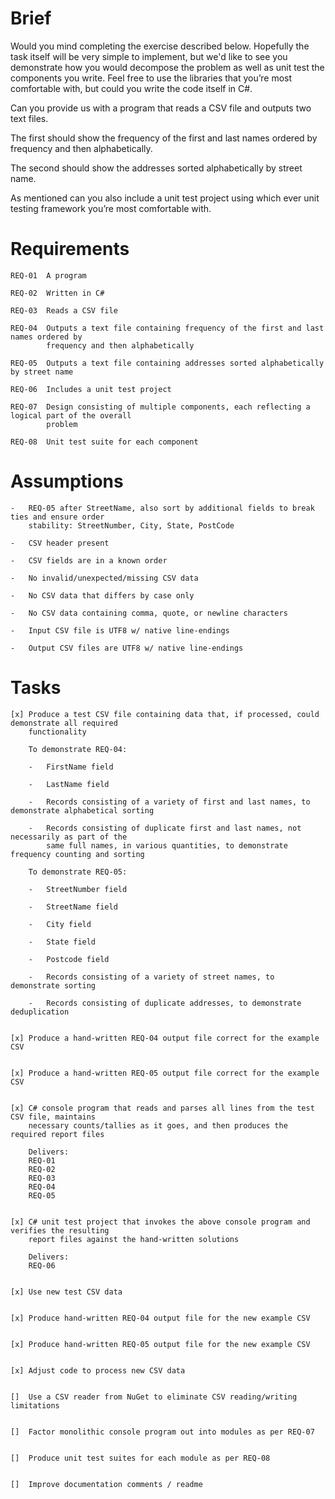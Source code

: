 Brief
=====

Would you mind completing the exercise described below.  Hopefully the task itself will be very
simple to implement, but we'd like to see you demonstrate how you would decompose the problem as
well as unit test the components you write.  Feel free to use the libraries that you’re most
comfortable with, but could you write the code itself in C#.

Can you provide us with a program that reads a CSV file and outputs two text files. 

The first should show the frequency of the first and last names ordered by frequency and then
alphabetically. 

The second should show the addresses sorted alphabetically by street name. 

As mentioned can you also include a unit test project using which ever unit testing framework you’re
most comfortable with.



Requirements
============

    REQ-01  A program

    REQ-02  Written in C#

    REQ-03  Reads a CSV file

    REQ-04  Outputs a text file containing frequency of the first and last names ordered by
            frequency and then alphabetically

    REQ-05  Outputs a text file containing addresses sorted alphabetically by street name

    REQ-06  Includes a unit test project

    REQ-07  Design consisting of multiple components, each reflecting a logical part of the overall
            problem

    REQ-08  Unit test suite for each component



Assumptions
===========

    -   REQ-05 after StreetName, also sort by additional fields to break ties and ensure order
        stability: StreetNumber, City, State, PostCode

    -   CSV header present

    -   CSV fields are in a known order

    -   No invalid/unexpected/missing CSV data

    -   No CSV data that differs by case only

    -   No CSV data containing comma, quote, or newline characters

    -   Input CSV file is UTF8 w/ native line-endings

    -   Output CSV files are UTF8 w/ native line-endings



Tasks
=====

    [x] Produce a test CSV file containing data that, if processed, could demonstrate all required
        functionality

        To demonstrate REQ-04:

        -   FirstName field

        -   LastName field

        -   Records consisting of a variety of first and last names, to demonstrate alphabetical sorting

        -   Records consisting of duplicate first and last names, not necessarily as part of the
            same full names, in various quantities, to demonstrate frequency counting and sorting

        To demonstrate REQ-05:

        -   StreetNumber field

        -   StreetName field

        -   City field

        -   State field

        -   Postcode field

        -   Records consisting of a variety of street names, to demonstrate sorting

        -   Records consisting of duplicate addresses, to demonstrate deduplication


    [x] Produce a hand-written REQ-04 output file correct for the example CSV


    [x] Produce a hand-written REQ-05 output file correct for the example CSV


    [x] C# console program that reads and parses all lines from the test CSV file, maintains
        necessary counts/tallies as it goes, and then produces the required report files

        Delivers:
        REQ-01
        REQ-02
        REQ-03
        REQ-04
        REQ-05


    [x] C# unit test project that invokes the above console program and verifies the resulting
        report files against the hand-written solutions

        Delivers:
        REQ-06


    [x] Use new test CSV data


    [x] Produce hand-written REQ-04 output file for the new example CSV


    [x] Produce hand-written REQ-05 output file for the new example CSV


    [x] Adjust code to process new CSV data


    []  Use a CSV reader from NuGet to eliminate CSV reading/writing limitations


    []  Factor monolithic console program out into modules as per REQ-07


    []  Produce unit test suites for each module as per REQ-08


    []  Improve documentation comments / readme

